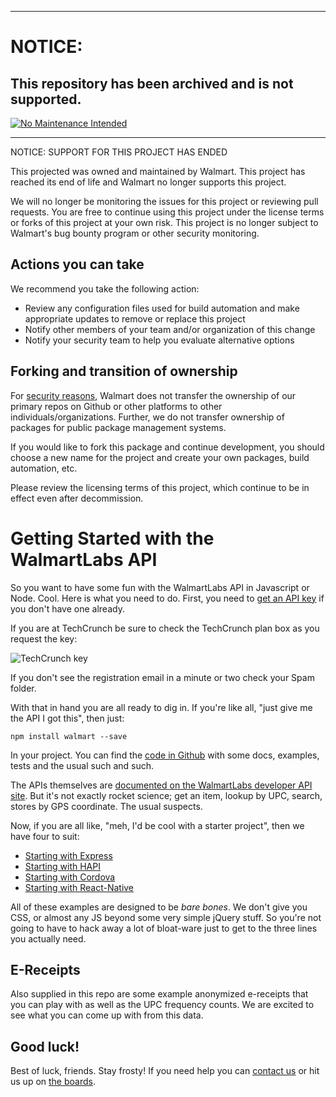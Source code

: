 ***
# NOTICE:

## This repository has been archived and is not supported.

[![No Maintenance Intended](http://unmaintained.tech/badge.svg)](http://unmaintained.tech/)
***
NOTICE: SUPPORT FOR THIS PROJECT HAS ENDED 

This projected was owned and maintained by Walmart. This project has reached its end of life and Walmart no longer supports this project.

We will no longer be monitoring the issues for this project or reviewing pull requests. You are free to continue using this project under the license terms or forks of this project at your own risk. This project is no longer subject to Walmart's bug bounty program or other security monitoring.


## Actions you can take

We recommend you take the following action:

  * Review any configuration files used for build automation and make appropriate updates to remove or replace this project
  * Notify other members of your team and/or organization of this change
  * Notify your security team to help you evaluate alternative options

## Forking and transition of ownership

For [security reasons](https://www.theregister.co.uk/2018/11/26/npm_repo_bitcoin_stealer/), Walmart does not transfer the ownership of our primary repos on Github or other platforms to other individuals/organizations. Further, we do not transfer ownership of packages for public package management systems.

If you would like to fork this package and continue development, you should choose a new name for the project and create your own packages, build automation, etc.

Please review the licensing terms of this project, which continue to be in effect even after decommission.

Getting Started with the WalmartLabs API
========================================

So you want to have some fun with the WalmartLabs API in
Javascript or Node. Cool. Here is what you need to do.
First, you need to [get an API key](https://developer.walmartlabs.com/member)
if you don't have one already.

If you are at TechCrunch be sure to check the TechCrunch
plan box as you request the key:

![TechCrunch key](./techcrunch.png)

If you don't see the registration email in a minute or two check
your Spam folder.

With that in hand you are all ready to dig in. If you're like
all, "just give me the API I got this", then just:

```
npm install walmart --save
```

In your project. You can find the [code in Github](https://github.com/walmartlabs/walmart-api)
with some docs, examples, tests and the usual such and such.

The APIs themselves are [documented on the WalmartLabs developer API site](https://developer.walmartlabs.com/docs). But it's not exactly rocket science; get an item, lookup by UPC, search, stores by GPS coordinate.
The usual suspects.

Now, if you are all like, "meh, I'd be cool with a starter project", then
we have four to suit:

* [Starting with Express](https://github.com/walmartlabs/express-example)
* [Starting with HAPI](https://github.com/walmartlabs/hapi-example)
* [Starting with Cordova](https://github.com/walmartlabs/cordova-starter-kit)
* [Starting with React-Native](https://github.com/walmartlabs/react-native-starter)

All of these examples are designed to be *bare bones*. We don't give you
CSS, or almost any JS beyond some very simple jQuery stuff. So you're not
going to have to hack away a lot of bloat-ware just to get to the three
lines you actually need.

## E-Receipts

Also supplied in this repo are some example anonymized e-receipts that you
can play with as well as the UPC frequency counts. We are excited to see
what you can come up with from this data.

## Good luck!

Best of luck, friends. Stay frosty! If you need help you can
[contact us](https://developer.walmartlabs.com/contact) or
hit us up on [the boards](https://developer.walmartlabs.com/forum).
